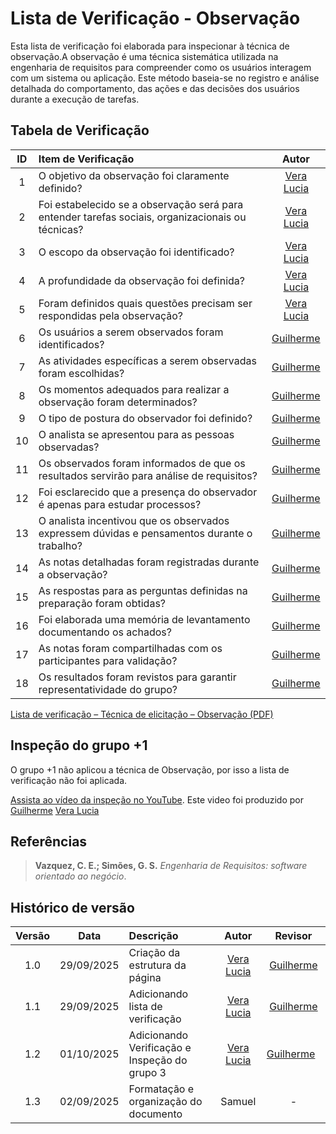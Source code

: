 # Lista de Verificação - Observação

Esta lista de verificação foi elaborada para inspecionar à técnica de observação.A observação é uma técnica sistemática utilizada na engenharia de requisitos para compreender como os usuários interagem com um sistema ou aplicação. Este método baseia-se no registro e análise detalhada do comportamento, das ações e das decisões dos usuários durante a execução de tarefas.

## Tabela de Verificação

| ID  | Item de Verificação                                                                               |                         Autor                         |
| :-: | :------------------------------------------------------------------------------------------------ | :---------------------------------------------------: |
|  1  | O objetivo da observação foi claramente definido?                                                 |     [Vera Lucia](https://github.com/verabelucia)      |
|  2  | Foi estabelecido se a observação será para entender tarefas sociais, organizacionais ou técnicas? |     [Vera Lucia](https://github.com/verabelucia)      |
|  3  | O escopo da observação foi identificado?                                                          |     [Vera Lucia](https://github.com/verabelucia)      |
|  4  | A profundidade da observação foi definida?                                                        |     [Vera Lucia](https://github.com/verabelucia)      |
|  5  | Foram definidos quais questões precisam ser respondidas pela observação?                          |     [Vera Lucia](https://github.com/verabelucia)      |
|  6  | Os usuários a serem observados foram identificados?                                               | [Guilherme](https://github.com/GuilhermeOliveira1327) |
|  7  | As atividades específicas a serem observadas foram escolhidas?                                    | [Guilherme](https://github.com/GuilhermeOliveira1327) |
|  8  | Os momentos adequados para realizar a observação foram determinados?                              | [Guilherme](https://github.com/GuilhermeOliveira1327) |
|  9  | O tipo de postura do observador foi definido?                                                     | [Guilherme](https://github.com/GuilhermeOliveira1327) |
| 10  | O analista se apresentou para as pessoas observadas?                                              | [Guilherme](https://github.com/GuilhermeOliveira1327) |
| 11  | Os observados foram informados de que os resultados servirão para análise de requisitos?          | [Guilherme](https://github.com/GuilhermeOliveira1327) |
| 12  | Foi esclarecido que a presença do observador é apenas para estudar processos?                     | [Guilherme](https://github.com/GuilhermeOliveira1327) |
| 13  | O analista incentivou que os observados expressem dúvidas e pensamentos durante o trabalho?       | [Guilherme](https://github.com/GuilhermeOliveira1327) |
| 14  | As notas detalhadas foram registradas durante a observação?                                       | [Guilherme](https://github.com/GuilhermeOliveira1327) |
| 15  | As respostas para as perguntas definidas na preparação foram obtidas?                             | [Guilherme](https://github.com/GuilhermeOliveira1327) |
| 16  | Foi elaborada uma memória de levantamento documentando os achados?                                | [Guilherme](https://github.com/GuilhermeOliveira1327) |
| 17  | As notas foram compartilhadas com os participantes para validação?                                | [Guilherme](https://github.com/GuilhermeOliveira1327) |
| 18  | Os resultados foram revistos para garantir representatividade do grupo?                           | [Guilherme](https://github.com/GuilhermeOliveira1327) |

[Lista de verificação – Técnica de elicitação – Observação (PDF)](../../../00_assets/pdfs/verificacao/tecnica_de_elicitacao/lista_de_verificacao_tecnica_de_elicitacao_observacao.pdf)

## Inspeção do grupo +1

O grupo +1 não aplicou a técnica de Observação, por isso a lista de verificação não foi aplicada.

[Assista ao vídeo da inspeção no YouTube](https://youtu.be/h0t28vRdrIw). Este video foi produzido por [Guilherme](https://github.com/GuilhermeOliveira1327) [Vera Lucia](https://github.com/verabelucia)

## Referências

> **Vazquez, C. E.; Simões, G. S.** _Engenharia de Requisitos: software orientado ao negócio_.

## Histórico de versão

| Versão |    Data    | Descrição                                     |                    Autor                     |                         Revisor                         |
| :----: | :--------: | :-------------------------------------------- | :------------------------------------------: | :-----------------------------------------------------: |
|  1.0   | 29/09/2025 | Criação da estrutura da página                | [Vera Lucia](https://github.com/verabelucia) |  [Guilherme](https://github.com/GuilhermeOliveira1327)  |
|  1.1   | 29/09/2025 | Adicionando lista de verificação              | [Vera Lucia](https://github.com/verabelucia) |  [Guilherme](https://github.com/GuilhermeOliveira1327)  |
|  1.2   | 01/10/2025 | Adicionando Verificação e Inspeção do grupo 3 | [Vera Lucia](https://github.com/verabelucia) | [Guilherme](https://github.com/GuilhermeOliveira1327)   |
|  1.3   | 02/09/2025 | Formatação e organização do documento         |                    Samuel                    |                            -                            |
